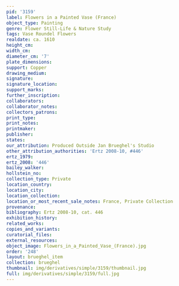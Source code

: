 ```yaml
---
pid: '3159'
label: Flowers in a Painted Vase (France)
object_type: Painting
genre: Flower Still-Life & Nature Study
tags: Vase Roundel Flowers
realdate: ca. 1610
height_cm: 
width_cm: 
diameter_cm: '7'
plate_dimensions: 
support: Copper
drawing_medium: 
signature: 
signature_location: 
support_marks: 
further_inscription: 
collaborators: 
collaborator_notes: 
collectors_patrons: 
print_type: 
print_notes: 
printmaker: 
publisher: 
states: 
our_attribution: Produced Outside Jan Brueghel's Studio
other_attribution_authorities: 'Ertz 2008-10, #446'
ertz_1979: 
ertz_2008: '446'
bailey_walker: 
hollstein_no: 
collection_type: Private
location_country: 
location_city: 
location_collection: 
location_or_most_recent_sale_notes: France, Private Collection
provenance: 
bibliography: Ertz 2008-10, cat. 446
exhibition_history: 
related_works: 
copies_and_variants: 
curatorial_files: 
external_resources: 
object_image: Flowers_in_a_Painted_Vase_(France).jpg
order: '248'
layout: brueghel_item
collection: brueghel
thumbnail: img/derivatives/simple/3159/thumbnail.jpg
full: img/derivatives/simple/3159/full.jpg
---
```

